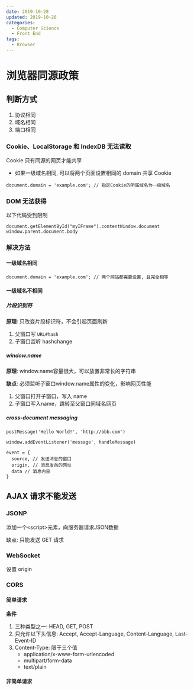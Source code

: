 ```yaml
---
date: 2019-10-28
updated: 2019-10-28
categories:
  - Computer Science
  - Front End
tags:
  - Browser
---
```


# 浏览器同源政策

## 判断方式

1. 协议相同
2. 域名相同
3. 端口相同
   
### Cookie、LocalStorage 和 IndexDB 无法读取

Cookie 只有同源的网页才能共享

- 如果一级域名相同, 可以将两个页面设置相同的 domain 共享 Cookie

``` JS
document.domain = 'example.com'; // 指定Cookie的所属域名为一级域名
```

### DOM 无法获得

以下代码受到限制

``` JS
document.getElementById("myIFrame").contentWindow.document
window.parent.document.body
```
    
### 解决方法

#### 一级域名相同

``` JS
document.domain = 'example.com'; // 两个网站都需要设置, 且完全相等
```

#### 一级域名不相同
      
##### 片段识别符

**原理**: 只改变片段标识符，不会引起页面刷新

1. 父窗口写 `URL#hash`
2. 子窗口监听 hashchange


##### window.name

**原理**: window.name容量很大，可以放置非常长的字符串

**缺点**: 必须监听子窗口window.name属性的变化，影响网页性能

1. 父窗口打开子窗口，写入 name
2. 子窗口写入name，跳转至父窗口同域名网页


##### cross-document messaging

``` JS
postMessage('Hello World!', 'http://bbb.com')

window.addEventListener('message', handleMessage)

event = {
  source, // 发送消息的窗口
  origin, // 消息发向的网址
  data // 消息内容
}
```

## AJAX 请求不能发送

### JSONP

添加一个\<script>元素，向服务器请求JSON数据

缺点: 只能发送 GET 请求

### WebSocket

设置 origin

### CORS

#### 简单请求

**条件**

1. 三种类型之一: HEAD, GET, POST
2. 只允许以下头信息: Accept, Accept-Language, Content-Language, Last-Event-ID
3. Content-Type: 限于三个值
   - application/x-www-form-urlencoded
   - multipart/form-data
   - text/plain

#### 非简单请求
